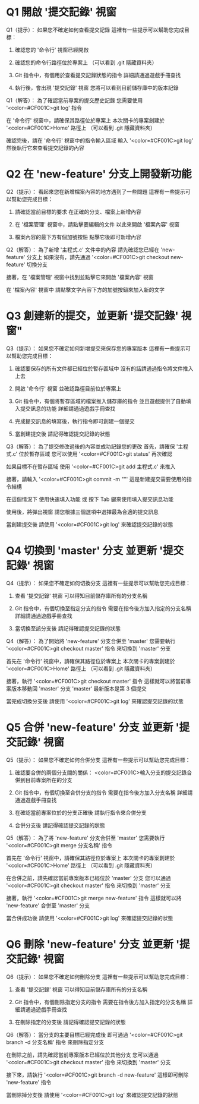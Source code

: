 # Q1 開啟 '提交記錄' 視窗
Q1（提示）：
如果您不確定如何查看提交記錄
這裡有一些提示可以幫助您完成目標：

1. 確認您的 '命令行' 視窗已經開啟

2. 確認您的命令行路徑位於專案上
   （可以看到 .git 隱藏資料夾）

3. Git 指令中，有個用於查看提交記錄狀態的指令
   詳細請通過遊戲手冊查找

4. 執行後，會出現 '提交記錄' 視窗
   您將可以看到目前儲存庫中的版本記錄

Q1（解答）：
為了確認當前專案的提交歷史記錄
您需要使用 '<color=#CF001C>git log</color>' 指令

在 '命令行' 視窗中，請確保其路徑位於專案上
本次關卡的專案創建於 '<color=#CF001C>Home</color>' 路徑上
（可以看到 .git 隱藏資料夾）

確認完後，請在 '命令行' 視窗中的指令輸入區域
輸入 '<color=#CF001C>git log</color>'
然後執行它來查看提交記錄的內容


# Q2 在 'new-feature' 分支上開發新功能
Q2（提示）：
看起來您在新增檔案內容的地方遇到了一些問題
這裡有一些提示可以幫助您完成目標：

1. 請確認當前目標的要求
   在正確的分支、檔案上新增內容

2. 在 '檔案管理' 視窗中，請點擊要編輯的文件
   以此來開啟 '檔案內容' 視窗

3. 檔案內容的最下方有個加號按鈕
   點擊它後即可新增內容

Q2（解答）：
為了新增 '主程式.c' 文件中的內容
請先確認您已經在 'new-feature' 分支上
如果沒有，請先通過 '<color=#CF001C>git checkout new-feature</color>' 切換分支

接著，在 '檔案管理' 視窗中找到並點擊它來開啟 '檔案內容' 視窗

在 '檔案內容' 視窗中
請點擊文字內容下方的加號按鈕來加入新的文字

# Q3 創建新的提交，並更新 '提交記錄' 視窗"
Q3（提示）：
如果您不確定如何新增提交來保存您的專案版本
這裡有一些提示可以幫助您完成目標：

1. 確認要保存的所有文件都已經位於暫存區域中
   沒有的話請通過指令將文件推入上去

2. 開啟 '命令行' 視窗
   並確認路徑目前位於專案上

3. Git 指令中，有個將暫存區域的檔案推入儲存庫的指令
   並且遊戲提供了自動填入提交訊息的功能
   詳細請通過遊戲手冊查找
   
4. 完成提交訊息的填寫後，執行指令即可創建一個提交
   
5. 當創建提交後
   請記得確認提交記錄的狀態

Q3（解答）：
為了提交修改過後的內容並成功記錄您的更改
首先，請確保 '主程式.c' 位於暫存區域
您可以使用 '<color=#CF001C>git status</color>' 再次確認

如果目標不在暫存區域
使用 '<color=#CF001C>git add 主程式.c</color>' 來推入

接著，請輸入 '<color=#CF001C>git commit -m ""</color>'
這是新建提交需要使用的指令結構

在這個情況下
使用快速填入功能 或 按下 Tab 鍵來使用填入提交訊息功能

使用後，將彈出視窗
請您根據三個選項中選擇最為合適的提交訊息

當創建提交後
請使用 '<color=#CF001C>git log</color>' 來確認提交記錄的狀態

# Q4 切換到 'master' 分支 並更新 '提交記錄' 視窗
Q4（提示）：
如果您不確定如何切換分支
這裡有一些提示可以幫助您完成目標：

1. 查看 '提交記錄' 視窗
   可以得知目前儲存庫所有的分支名稱

2. Git 指令中，有個切換至指定分支的指令
   需要在指令後方加入指定的分支名稱
   詳細請通過遊戲手冊查找

3. 當切換至該分支後
   請記得確認提交記錄的狀態

Q4（解答）：
為了開始將 'new-feature' 分支合併至 'master'
您需要執行 '<color=#CF001C>git checkout master</color>' 指令
來切換到 'master' 分支

首先在 '命令行' 視窗中，請確保其路徑位於專案上
本次關卡的專案創建於 '<color=#CF001C>Home</color>' 路徑上
（可以看到 .git 隱藏資料夾）

接著，執行 '<color=#CF001C>git checkout master</color>' 指令
這樣就可以將當前專案版本移動回 'master' 分支
'master' 最新版本是第 3 個提交

當完成切換分支後
請使用 '<color=#CF001C>git log</color>' 來確認提交記錄的狀態


# Q5 合併 'new-feature' 分支 並更新 '提交記錄' 視窗
Q5（提示）：
如果您不確定如何合併分支
這裡有一些提示可以幫助您完成目標：

1. 確認要合併的兩個分支間的關係：
   <color=#CF001C>輸入分支的提交記錄合併到目前專案所在的分支</color>

2. Git 指令中，有個切換至合併分支的指令
   需要在指令後方加入分支名稱
   詳細請通過遊戲手冊查找

3. 在確認當前專案位於的分支正確後
   請執行指令來合併分支

4. 合併分支後
   請記得確認提交記錄的狀態

Q5（解答）：
為了將 'new-feature' 分支合併至 'master'
您需要執行 '<color=#CF001C>git merge 分支名稱</color>' 指令

首先在 '命令行' 視窗中，請確保其路徑位於專案上
本次關卡的專案創建於 '<color=#CF001C>Home</color>' 路徑上
（可以看到 .git 隱藏資料夾）

在合併之前，請先確認當前專案版本已經位於 'master' 分支
您可以通過 '<color=#CF001C>git checkout master</color>' 指令
來切換到 'master' 分支

接著，執行 '<color=#CF001C>git merge new-feature</color>' 指令
這樣就可以將 'new-feature' 合併至 'master' 分支

當合併成功後
請使用 '<color=#CF001C>git log</color>' 來確認提交記錄的狀態


# Q6 刪除 'new-feature' 分支 並更新 '提交記錄' 視窗
Q6（提示）：
如果您不確定如何刪除分支
這裡有一些提示可以幫助您完成目標：

1. 查看 '提交記錄' 視窗
   可以得知目前儲存庫所有的分支名稱

2. Git 指令中，有個刪除指定分支的指令
   需要在指令後方加入指定的分支名稱
   詳細請通過遊戲手冊查找

3. 在刪除指定的分支後
   請記得確認提交記錄的狀態

Q6（解答）：
當分支的主要目標已經完成後
即可通過 '<color=#CF001C>git branch -d 分支名稱</color>' 指令
來刪除指定分支

在刪除之前，請先確認當前專案版本已經位於其他分支
您可以通過 '<color=#CF001C>git checkout master</color>' 指令
來切換到 'master' 分支

接下來，請執行 '<color=#CF001C>git branch -d new-feature</color>'
這樣即可刪除 'new-feature' 指令

當刪除掉分支後
請使用 '<color=#CF001C>git log</color>' 來確認提交記錄的狀態
